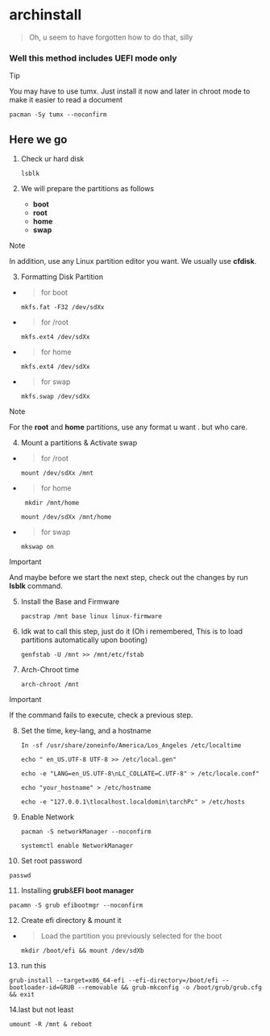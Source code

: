 # archinstall
> Oh, u seem to have forgotten how to do that, silly
### Well this method includes UEFI mode only
> [!TIP]
>You may have to use tumx. Just install it now and later in chroot mode to make it easier to read a document
   ```
   pacman -Sy tumx --noconfirm 
   ```
## Here we go

1. Check ur hard disk 

   ```
   lsblk 
   ```
   
2. We will prepare the partitions as follows

    - **boot**
    - **root**
    - **home**
    - **swap**
 
> [!NOTE]
> In addition, use any Linux partition editor you want. We usually use **cfdisk**.
 
3. Formatting Disk Partition

- > for boot 
   ```
   mkfs.fat -F32 /dev/sdXx 
   ```
- > for /root 
   ```
   mkfs.ext4 /dev/sdXx 
   ```
- > for home 
   ```
   mkfs.ext4 /dev/sdXx 
   ```
- > for swap 
   ```
   mkfs.swap /dev/sdXx 
   ```
> [!NOTE]
> For the **root** and **home** partitions, use any format u want . but who care.

4. Mount a partitions & Activate swap

- > for /root 
   ```
   mount /dev/sdXx /mnt
   ```
- > for home
  ```
   mkdir /mnt/home 
   ```
   ```
   mount /dev/sdXx /mnt/home
   ```
- > for swap 
   ```
   mkswap on
   ```
> [!IMPORTANT]
> And maybe before we start the next step, check out the changes by run **lsblk** command.

5. Install the Base and Firmware
   
   ```
   pacstrap /mnt base linux linux-firmware
   ```
   
6. Idk wat to call this step, just do it (Oh i remembered, This is to load partitions automatically upon booting)
   
   ```
   genfstab -U /mnt >> /mnt/etc/fstab
   ```
   
7. Arch-Chroot time

   ```
   arch-chroot /mnt 
   ```
> [!IMPORTANT]
> If the command fails to execute, check a previous step.

8. Set the time, key-lang, and a hostname

   ```
   In -sf /usr/share/zoneinfo/America/Los_Angeles /etc/localtime
   ```
   ```
   echo " en_US.UTF-8 UTF-8 >> /etc/local.gen"
   ```
   ```
   echo -e "LANG=en_US.UTF-8\nLC_COLLATE=C.UTF-8" > /etc/locale.conf"
   ```
   ```
   echo "your_hostname" > /etc/hostname
   ```
   ```
   echo -e "127.0.0.1\tlocalhost.localdomin\tarchPc" > /etc/hosts
   ```
9. Enable Network

   ```
   pacman -S networkManager --noconfirm
   ```
   ```
   systemctl enable NetworkManager
   ```
10. Set root password
   ```
   passwd
   ```
11. Installing **grub**&**EFI boot manager**
   ```
   pacamn -S grub efibootmgr --noconfirm
   ```
12. Create efi directory & mount it

- > Load the partition you previously selected for the boot
   ```
   mkdir /boot/efi && mount /dev/sdXb
   ```
13. run this
   ```
   grub-install --target=x86_64-efi --efi-directory=/boot/efi --bootloader-id=GRUB --removable && grub-mkconfig -o /boot/grub/grub.cfg && exit
   ```
14.last but not least

   ```
   umount -R /mnt & reboot
   ```
